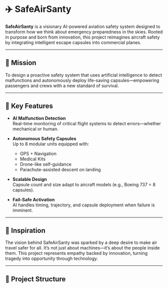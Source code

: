 # ✈️ SafeAirSanty

**SafeAirSanty** is a visionary AI-powered aviation safety system designed to transform how we think about emergency preparedness in the skies. Rooted in purpose and born from innovation, this project reimagines aircraft safety by integrating intelligent escape capsules into commercial planes.

---

## 🌟 Mission

To design a proactive safety system that uses artificial intelligence to detect malfunctions and autonomously deploy life-saving capsules—empowering passengers and crews with a new standard of survival.

---

## 🚀 Key Features

- **AI Malfunction Detection**  
  Real-time monitoring of critical flight systems to detect errors—whether mechanical or human.

- **Autonomous Safety Capsules**  
  Up to 8 modular units equipped with:
  - GPS + Navigation
  - Medical Kits
  - Drone-like self-guidance
  - Parachute-assisted descent on landing

- **Scalable Design**  
  Capsule count and size adapt to aircraft models (e.g., Boeing 737 = 8 capsules).

- **Fail-Safe Activation**  
  AI handles timing, trajectory, and capsule deployment when failure is imminent.

---

## 🧠 Inspiration

The vision behind SafeAirSanty was sparked by a deep desire to make air travel safer for all. It’s not just about machines—it’s about the people inside them. This project represents empathy backed by innovation, turning tragedy into opportunity through technology.

---

## 📂 Project Structure
